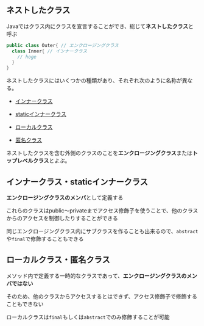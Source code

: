 ## ネストしたクラス

Javaではクラス内にクラスを宣言することができ、総じて**ネストしたクラス**と呼ぶ

```Java
public class Outer{ // エンクロージングクラス
  class Inner{ // インナークラス
    // hoge
  }
}
```

ネストしたクラスにはいくつかの種類があり、それぞれ次のように名称が異なる。

- [インナークラス](/インナークラス.md)

- [staticインナークラス](/staticインナークラス.md)

- [ローカルクラス](/ローカルクラス.md)

- [匿名クラス](/匿名クラス.md)

ネストしたクラスを含む外側のクラスのことを**エンクロージングクラス**または**トップレベルクラス**とよぶ。

## インナークラス・staticインナークラス

**エンクロージングクラスのメンバ**として定義する

これらのクラスはpublic～privateまでアクセス修飾子を使うことで、他のクラスからのアクセスを制御したりすることができる

同じエンクロージングクラス内にサブクラスを作ることも出来るので、`abstract`や`final`で修飾することもできる

## ローカルクラス・匿名クラス

メソッド内で定義する一時的なクラスであって、**エンクロージングクラスのメンバではない**

そのため、他のクラスからアクセスするとはできず、アクセス修飾子で修飾することもできない

ローカルクラスは`final`もしくは`abstract`でのみ修飾することが可能

